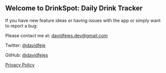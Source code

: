 ## Welcome to DrinkSpot: Daily Drink Tracker

If you have new feature ideas or having issues with the app or simply want to report a bug:

Please contact me at: davidfejes.dev@gmail.com

Twitter: [@davidfeje](https://twitter.com/davidfeje)

GitHub: [@davidfejes](https://github.com/davidfejes)






[Privacy Policy](privacy.md)
